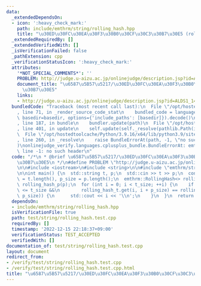 ```yaml
---
data:
  _extendedDependsOn:
  - icon: ':heavy_check_mark:'
    path: include/emthrm/string/rolling_hash.hpp
    title: "\u30ED\u30FC\u30EA\u30F3\u30B0\u30CF\u30C3\u30B7\u30E5 (rolling hash)"
  _extendedRequiredBy: []
  _extendedVerifiedWith: []
  _isVerificationFailed: false
  _pathExtension: cpp
  _verificationStatusIcon: ':heavy_check_mark:'
  attributes:
    '*NOT_SPECIAL_COMMENTS*': ''
    PROBLEM: http://judge.u-aizu.ac.jp/onlinejudge/description.jsp?id=ALDS1_14_B
    document_title: "\u6587\u5B57\u5217/\u30ED\u30FC\u30EA\u30F3\u30B0\u30CF\u30C3\
      \u30B7\u30E5"
    links:
    - http://judge.u-aizu.ac.jp/onlinejudge/description.jsp?id=ALDS1_14_B
  bundledCode: "Traceback (most recent call last):\n  File \"/opt/hostedtoolcache/Python/3.9.16/x64/lib/python3.9/site-packages/onlinejudge_verify/documentation/build.py\"\
    , line 71, in _render_source_code_stat\n    bundled_code = language.bundle(stat.path,\
    \ basedir=basedir, options={'include_paths': [basedir]}).decode()\n  File \"/opt/hostedtoolcache/Python/3.9.16/x64/lib/python3.9/site-packages/onlinejudge_verify/languages/cplusplus.py\"\
    , line 187, in bundle\n    bundler.update(path)\n  File \"/opt/hostedtoolcache/Python/3.9.16/x64/lib/python3.9/site-packages/onlinejudge_verify/languages/cplusplus_bundle.py\"\
    , line 401, in update\n    self.update(self._resolve(pathlib.Path(included), included_from=path))\n\
    \  File \"/opt/hostedtoolcache/Python/3.9.16/x64/lib/python3.9/site-packages/onlinejudge_verify/languages/cplusplus_bundle.py\"\
    , line 260, in _resolve\n    raise BundleErrorAt(path, -1, \"no such header\"\
    )\nonlinejudge_verify.languages.cplusplus_bundle.BundleErrorAt: emthrm/string/rolling_hash.hpp:\
    \ line -1: no such header\n"
  code: "/*\n * @brief \u6587\u5B57\u5217/\u30ED\u30FC\u30EA\u30F3\u30B0\u30CF\u30C3\
    \u30B7\u30E5\n */\n#define PROBLEM \"http://judge.u-aizu.ac.jp/onlinejudge/description.jsp?id=ALDS1_14_B\"\
    \n\n#include <iostream>\n#include <string>\n\n#include \"emthrm/string/rolling_hash.hpp\"\
    \n\nint main() {\n  std::string t, p;\n  std::cin >> t >> p;\n  const int t_size\
    \ = t.length(), p_size = p.length();\n  emthrm::RollingHash<> rolling_hash_t(t),\
    \ rolling_hash_p(p);\n  for (int i = 0; i < t_size; ++i) {\n    if (i + p_size\
    \ <= t_size &&\n        rolling_hash_t.get(i, i + p_size) == rolling_hash_p.get(0,\
    \ p_size)) {\n      std::cout << i << '\\n';\n    }\n  }\n  return 0;\n}\n"
  dependsOn:
  - include/emthrm/string/rolling_hash.hpp
  isVerificationFile: true
  path: test/string/rolling_hash.test.cpp
  requiredBy: []
  timestamp: '2022-12-15 22:18:37+09:00'
  verificationStatus: TEST_ACCEPTED
  verifiedWith: []
documentation_of: test/string/rolling_hash.test.cpp
layout: document
redirect_from:
- /verify/test/string/rolling_hash.test.cpp
- /verify/test/string/rolling_hash.test.cpp.html
title: "\u6587\u5B57\u5217/\u30ED\u30FC\u30EA\u30F3\u30B0\u30CF\u30C3\u30B7\u30E5"
---
```

